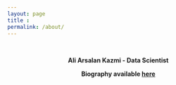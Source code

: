 ```yaml
---
layout: page
title : 
permalink: /about/
---
```


<br>
<center><p ><strong><span class="manual">Ali Arsalan Kazmi - Data Scientist</span></p>
        <p>Biography available <a href="https://aliarsalankazmi.github.io">here</a></p></strong></center>
<br>



